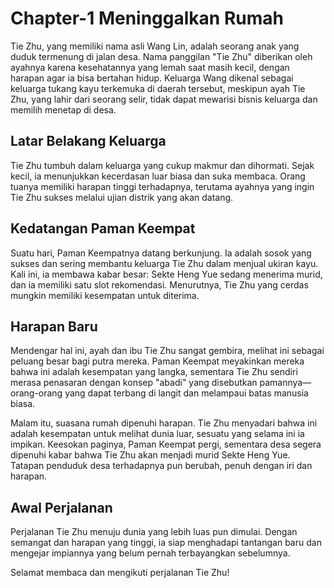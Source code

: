 # Chapter-1 Meninggalkan Rumah

Tie Zhu, yang memiliki nama asli Wang Lin, adalah seorang anak yang duduk termenung di jalan desa. Nama panggilan "Tie Zhu" diberikan oleh ayahnya karena kesehatannya yang lemah saat masih kecil, dengan harapan agar ia bisa bertahan hidup. Keluarga Wang dikenal sebagai keluarga tukang kayu terkemuka di daerah tersebut, meskipun ayah Tie Zhu, yang lahir dari seorang selir, tidak dapat mewarisi bisnis keluarga dan memilih menetap di desa.

## Latar Belakang Keluarga

Tie Zhu tumbuh dalam keluarga yang cukup makmur dan dihormati. Sejak kecil, ia menunjukkan kecerdasan luar biasa dan suka membaca. Orang tuanya memiliki harapan tinggi terhadapnya, terutama ayahnya yang ingin Tie Zhu sukses melalui ujian distrik yang akan datang.

## Kedatangan Paman Keempat

Suatu hari, Paman Keempatnya datang berkunjung. Ia adalah sosok yang sukses dan sering membantu keluarga Tie Zhu dalam menjual ukiran kayu. Kali ini, ia membawa kabar besar: Sekte Heng Yue sedang menerima murid, dan ia memiliki satu slot rekomendasi. Menurutnya, Tie Zhu yang cerdas mungkin memiliki kesempatan untuk diterima.

## Harapan Baru

Mendengar hal ini, ayah dan ibu Tie Zhu sangat gembira, melihat ini sebagai peluang besar bagi putra mereka. Paman Keempat meyakinkan mereka bahwa ini adalah kesempatan yang langka, sementara Tie Zhu sendiri merasa penasaran dengan konsep "abadi" yang disebutkan pamannya—orang-orang yang dapat terbang di langit dan melampaui batas manusia biasa.

Malam itu, suasana rumah dipenuhi harapan. Tie Zhu menyadari bahwa ini adalah kesempatan untuk melihat dunia luar, sesuatu yang selama ini ia impikan. Keesokan paginya, Paman Keempat pergi, sementara desa segera dipenuhi kabar bahwa Tie Zhu akan menjadi murid Sekte Heng Yue. Tatapan penduduk desa terhadapnya pun berubah, penuh dengan iri dan harapan.

## Awal Perjalanan

Perjalanan Tie Zhu menuju dunia yang lebih luas pun dimulai. Dengan semangat dan harapan yang tinggi, ia siap menghadapi tantangan baru dan mengejar impiannya yang belum pernah terbayangkan sebelumnya.

Selamat membaca dan mengikuti perjalanan Tie Zhu!